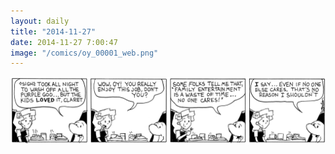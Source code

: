 ```yaml
---
layout: daily
title: "2014-11-27"
date: 2014-11-27 7:00:47
image: "/comics/oy_00001_web.png"
---
```

<picture>
<source srcset="/comics/oy_00001_web_w.png,/comics/oy_00001_web.png,/comics/oy_00001_web_m.png" media="(orientation: portrait),(max-width: 480px)" />
<source srcset="/comics/oy_00001_web_w.png" />
<img src="/comics/oy_00001_web_w.png" alt="" />
</picture>
